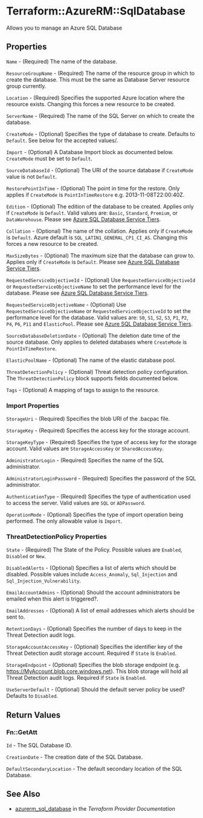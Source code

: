 # Terraform::AzureRM::SqlDatabase

Allows you to manage an Azure SQL Database

## Properties

`Name` - (Required) The name of the database.

`ResourceGroupName` - (Required) The name of the resource group in which to create the database.  This must be the same as Database Server resource group currently.

`Location` - (Required) Specifies the supported Azure location where the resource exists. Changing this forces a new resource to be created.

`ServerName` - (Required) The name of the SQL Server on which to create the database.

`CreateMode` - (Optional) Specifies the type of database to create. Defaults to `Default`. See below for the accepted values/.

`Import` - (Optional) A Database Import block as documented below. `CreateMode` must be set to `Default`.

`SourceDatabaseId` - (Optional) The URI of the source database if `CreateMode` value is not `Default`.

`RestorePointInTime` - (Optional) The point in time for the restore. Only applies if `CreateMode` is `PointInTimeRestore` e.g. 2013-11-08T22:00:40Z.

`Edition` - (Optional) The edition of the database to be created. Applies only if `CreateMode` is `Default`. Valid values are: `Basic`, `Standard`, `Premium`, or `DataWarehouse`. Please see [Azure SQL Database Service Tiers](https://azure.microsoft.com/en-gb/documentation/articles/sql-database-service-tiers/).

`Collation` - (Optional) The name of the collation. Applies only if `CreateMode` is `Default`.  Azure default is `SQL_LATIN1_GENERAL_CP1_CI_AS`. Changing this forces a new resource to be created.

`MaxSizeBytes` - (Optional) The maximum size that the database can grow to. Applies only if `CreateMode` is `Default`.  Please see [Azure SQL Database Service Tiers](https://azure.microsoft.com/en-gb/documentation/articles/sql-database-service-tiers/).

`RequestedServiceObjectiveId` - (Optional) Use `RequestedServiceObjectiveId` or `RequestedServiceObjectiveName` to set the performance level for the database.
Please see [Azure SQL Database Service Tiers](https://azure.microsoft.com/en-gb/documentation/articles/sql-database-service-tiers/).

`RequestedServiceObjectiveName` - (Optional) Use `RequestedServiceObjectiveName` or `RequestedServiceObjectiveId` to set the performance level for the database. Valid values are: `S0`, `S1`, `S2`, `S3`, `P1`, `P2`, `P4`, `P6`, `P11` and `ElasticPool`.  Please see [Azure SQL Database Service Tiers](https://azure.microsoft.com/en-gb/documentation/articles/sql-database-service-tiers/).

`SourceDatabaseDeletionDate` - (Optional) The deletion date time of the source database. Only applies to deleted databases where `CreateMode` is `PointInTimeRestore`.

`ElasticPoolName` - (Optional) The name of the elastic database pool.

`ThreatDetectionPolicy` - (Optional) Threat detection policy configuration. The `ThreatDetectionPolicy` block supports fields documented below.

`Tags` - (Optional) A mapping of tags to assign to the resource.

### Import Properties

`StorageUri` - (Required) Specifies the blob URI of the .bacpac file.

`StorageKey` - (Required) Specifies the access key for the storage account.

`StorageKeyType` - (Required) Specifies the type of access key for the storage account. Valid values are `StorageAccessKey` or `SharedAccessKey`.

`AdministratorLogin` - (Required) Specifies the name of the SQL administrator.

`AdministratorLoginPassword` - (Required) Specifies the password of the SQL administrator.

`AuthenticationType` - (Required) Specifies the type of authentication used to access the server. Valid values are `SQL` or `ADPassword`.

`OperationMode` - (Optional) Specifies the type of import operation being performed. The only allowable value is `Import`.

### ThreatDetectionPolicy Properties

`State` - (Required) The State of the Policy. Possible values are `Enabled`, `Disabled` or `New`.

`DisabledAlerts` - (Optional) Specifies a list of alerts which should be disabled. Possible values include `Access_Anomaly`, `Sql_Injection` and `Sql_Injection_Vulnerability`.

`EmailAccountAdmins` - (Optional) Should the account administrators be emailed when this alert is triggered?.

`EmailAddresses` - (Optional) A list of email addresses which alerts should be sent to.

`RetentionDays` - (Optional) Specifies the number of days to keep in the Threat Detection audit logs.

`StorageAccountAccessKey` - (Optional) Specifies the identifier key of the Threat Detection audit storage account. Required if `State` is `Enabled`.

`StorageEndpoint` - (Optional) Specifies the blob storage endpoint (e.g. https://MyAccount.blob.core.windows.net). This blob storage will hold all Threat Detection audit logs. Required if `State` is `Enabled`.

`UseServerDefault` - (Optional) Should the default server policy be used? Defaults to `Disabled`.


## Return Values

### Fn::GetAtt

`Id` - The SQL Database ID.

`CreationDate` - The creation date of the SQL Database.

`DefaultSecondaryLocation` - The default secondary location of the SQL Database.

## See Also

* [azurerm_sql_database](https://www.terraform.io/docs/providers/azurerm/r/sql_database.html) in the _Terraform Provider Documentation_